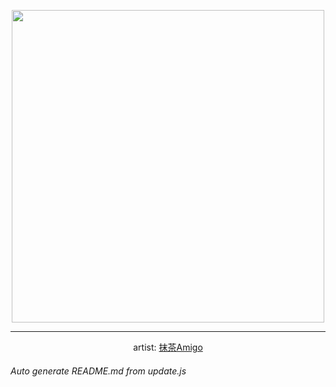 
<p align="center">
  <img width="500" src="https://nekos.best/api/v2/neko/0639.png">
  <hr/>
  <center>
    artist: <a href="https://www.pixiv.net/en/artworks/93733699">抹茶Amigo</a>
  </center>
</p>


###### Auto generate README.md from update.js

